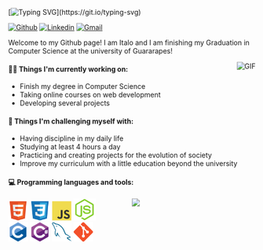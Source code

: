 [![Typing SVG](https://readme-typing-svg.herokuapp.com?color=00F743&vCenter=true&lines=Hi+there+%F0%9F%91%8B;This+is+Italo+Rodrigues!)](https://git.io/typing-svg)

[![Github](https://img.shields.io/badge/-Instagram-000?style=flat&logo=Instagram&logoColor=white)](https://www.instagram.com/italorodrigues_1/)
[![Linkedin](https://img.shields.io/badge/-LinkedIn-blue?style=flat&logo=Linkedin&logoColor=white)](https://www.linkedin.com/in/italo-adriano-97971619a/)
[![Gmail](https://img.shields.io/badge/-Gmail-c14438?style=flat&logo=Gmail&logoColor=white)](mailto:italosport110@hotmail.com)

Welcome to my Github page! I am Italo and I am finishing my Graduation in Computer Science at the university of Guararapes!

<img align="right" alt="GIF" src="https://media.giphy.com/media/MC6eSuC3yypCU/giphy.gif" />


#### 👨‍💻 Things I'm currently working on:
- Finish my degree in Computer Science
- Taking online courses on web development
- Developing several projects

####  :muscle: Things I'm challenging myself with:
- Having discipline in my daily life
- Studying at least 4 hours a day
- Practicing and creating projects for the evolution of society
- Improve my curriculum with a little education beyond the university

#### :computer: Programming languages and tools: 
<p>
	<img width="50%" align="right" src="https://github-readme-stats.vercel.app/api?username=italo-rodrigues1&show_icons=true&hide_border=true" />

<code><img width="8%" src="https://github.com/devicons/devicon/blob/master/icons/html5/html5-original.svg"></code>
<code><img width="8%" src="https://github.com/devicons/devicon/blob/master/icons/css3/css3-original.svg"></code>
<code><img width="8%" src="https://github.com/devicons/devicon/blob/master/icons/javascript/javascript-original.svg"></code>
<code><img width="9%" src="https://github.com/devicons/devicon/blob/master/icons/nodejs/nodejs-original.svg"></code>
<br />
<code><img width="8%" src="https://github.com/devicons/devicon/blob/master/icons/c/c-original.svg"></code>
<code><img width="8%" src="https://github.com/devicons/devicon/blob/master/icons/csharp/csharp-original.svg"></code>
<code><img width="8%" src="https://github.com/devicons/devicon/blob/master/icons/mysql/mysql-original.svg"></code>
<code><img width="8%" src="https://github.com/devicons/devicon/blob/master/icons/git/git-original.svg"></code>
<br />
</p>

